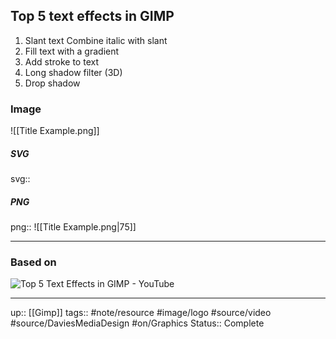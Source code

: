 ## Top 5 text effects in GIMP

1. Slant text
	Combine italic with slant
2. Fill text with a gradient
3. Add stroke to text
4. Long shadow filter (3D)
5. Drop shadow

### Image

![[Title Example.png]]


##### SVG

svg:: 

##### PNG

png:: ![[Title Example.png|75]]

---
### Based on

![Top 5 Text Effects in GIMP - YouTube](https://www.youtube.com/watch?v=md4K66fd8RA&list=PL_7viLFyJ7sCLguZdKJ9dAbUUXRy13VOF)

---

up:: [[Gimp]]
tags:: #note/resource #image/logo #source/video #source/DaviesMediaDesign #on/Graphics 
Status:: Complete
